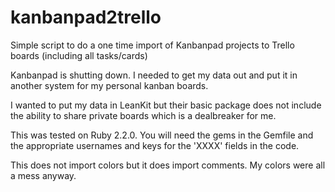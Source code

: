 # kanbanpad2trello
Simple script to do a one time import of Kanbanpad projects to Trello boards (including all tasks/cards)

Kanbanpad is shutting down.   I needed to get my data out and put it in another system for my personal kanban boards.

I wanted to put my data in LeanKit but their basic package does not include the ability to share private boards
which is a dealbreaker for me.

This was tested on Ruby 2.2.0.   You will need the gems in the Gemfile and the appropriate usernames and keys
for the 'XXXX' fields in the code.

This does not import colors but it does import comments.   My colors were all a mess anyway.
